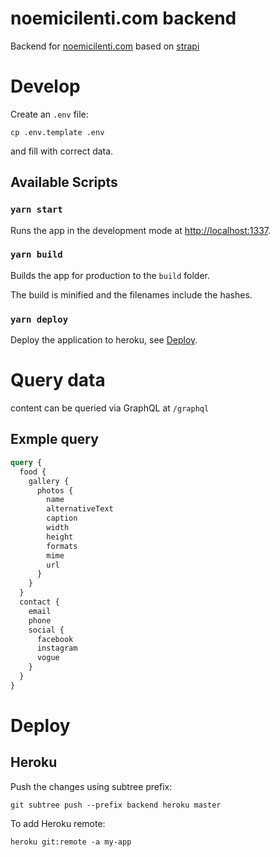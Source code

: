 # noemicilenti.com backend

Backend for [noemicilenti.com](https://noemicilenti.com) based on [strapi](https://strapi.io/)

# Develop

Create an `.env` file:
```console
cp .env.template .env
```

and fill with correct data.

## Available Scripts

### `yarn start`

Runs the app in the development mode at [http://localhost:1337](http://localhost:1337).

### `yarn build`

Builds the app for production to the `build` folder.

The build is minified and the filenames include the hashes.

### `yarn deploy`

Deploy the application to heroku, see [Deploy](#Deploy).

# Query data

content can be queried via GraphQL at `/graphql`

## Exmple query

```graphql
query {
  food {
    gallery {
      photos {
        name
        alternativeText
        caption
        width
        height
        formats
        mime
        url
      }
    }
  }
  contact {
    email
    phone
    social {
      facebook
      instagram
      vogue
    }
  }
}
```

# Deploy

## Heroku

Push the changes using subtree prefix:
```console
git subtree push --prefix backend heroku master
```

To add Heroku remote:
```console
heroku git:remote -a my-app
```
